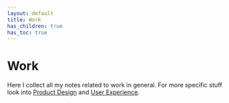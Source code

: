 ```yaml
---
layout: default
title: Work
has_children: true
has_toc: true
---
```


# Work

Here I collect all my notes related to work in general. For more specific stuff look into [Product Design](/product-design/index) and [User Experience](/ux/index).
